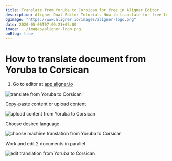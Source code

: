 ```yaml
---
title: Translate from Yoruba to Corsican for free in Aligner Editor
description: Aligner Dual Editor Tutorial. How to translate for free from Yoruba to Corsican. Aligner is multilingual document management platform. 
ogImage: "https://www.aligner.io/images/aligner-logo.png"
date: 2020-05-06T07:09:21+03:00
image: ../images/aligner-logo.png
onBlog: true
---
```


# How to translate document from Yoruba to Corsican

1. Go to editor at [app.aligner.io](https://app.aligner.io "Aligner App web page")

![translate from Yoruba to Corsican](../aligner-blank-editor.png "translate from Yoruba to Corsican")

Copy-paste content or upload content

![upload content from Yoruba to Corsican](../aligner-uploaded-document.png "upload content from Yoruba to Corsican")

Choose desired language

![choose machine translation from Yoruba to Corsican](../aligner-language-dropdown.png "choose machine translation from Yoruba to Corsican")

Work and edit 2 documents in parallel

![edit translation from Yoruba to Corsican](../aligner-double-sitded-editor.png "edit translation from Yoruba to Corsican")

